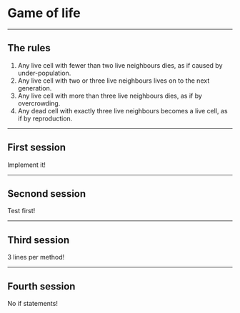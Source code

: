 # Game of life

---

## The rules

1. Any live cell with fewer than two live neighbours dies, as if caused by under-population.
2. Any live cell with two or three live neighbours lives on to the next generation.
3. Any live cell with more than three live neighbours dies, as if by overcrowding.
4. Any dead cell with exactly three live neighbours becomes a live cell, as if by reproduction.

---

## First session 

Implement it!

---

## Secnond session

Test first!

---

## Third session

3 lines per method!

---

## Fourth session

No if statements!
